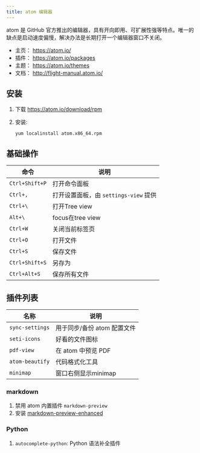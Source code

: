 ```yaml
---
title: atom 编辑器
---
```


atom 是 GitHub 官方推出的编辑器，具有开向即用、可扩展性强等特点。唯一的
缺点是启动速度偏慢，解决办法是长期打开一个编辑器窗口不关闭。

- 主页： https://atom.io/
- 插件： https://atom.io/packages
- 主题： https://atom.io/themes
- 文档： http://flight-manual.atom.io/

## 安装

1.  下载 https://atom.io/download/rpm
2.  安装:

        yum localinstall atom.x86_64.rpm

## 基础操作

命令|说明
---|---
`Ctrl+Shift+P` | 打开命令面板
`Ctrl+,` | 打开设置面板，由 `settings-view` 提供
`Ctrl+\` | 打开Tree view
`Alt+\` | focus在tree view
`Ctrl+W` | 关闭当前标签页
`Ctrl+O` | 打开文件
`Ctrl+S` | 保存文件
`Ctrl+Shift+S` | 另存为
`Ctrl+Alt+S` | 保存所有文件

## 插件列表

名称 | 说明
---|---
`sync-settings` | 用于同步/备份 atom 配置文件
`seti-icons` | 好看的文件图标
`pdf-view` | 在 atom 中预览 PDF
`atom-beautify` | 代码格式化工具
`minimap` | 窗口右侧显示minimap

### markdown

1. 禁用 atom 内置插件 `markdown-preview`
2. 安装 [markdown-preview-enhanced](https://github.com/shd101wyy/markdown-preview-enhanced)

### Python

1. `autocomplete-python`: Python 语法补全插件
